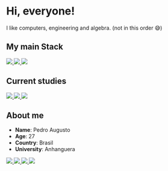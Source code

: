 # Hi, everyone!

I like computers, engineering and algebra. (not in this order 😅) 

## My main Stack

<div>

  <a target="_blank" href="#">
    <img src="https://img.shields.io/badge/javascript-%23323330.svg?style=for-the-badge&logo=javascript&logoColor=%23F7DF1E" />
  </a>
  <a target="_blank" href="#">
    <img src="https://img.shields.io/badge/Node.js-339933.svg?style=for-the-badge&logo=nodedotjs&logoColor=white" />
  </a>
  <a target="_blank" href="#">
    <img src="https://img.shields.io/badge/MongoDB-%234ea94b.svg?style=for-the-badge&logo=mongodb&logoColor=white" />
  </a>

</div>

## Current studies

<div>
    <a target="_blank" href="#"> 
      <img src="https://img.shields.io/badge/typescript-%23007ACC.svg?style=for-the-badge&logo=typescript&logoColor=white" />
  </a>
  <a target="_blank" href="#">
    <img src="https://img.shields.io/badge/go-%2300ADD8.svg?style=for-the-badge&logo=go&logoColor=white" />
  </a>
    <a target="_blank" href="#">
    <img src="https://img.shields.io/badge/Linux-FCC624?style=for-the-badge&logo=linux&logoColor=black" />
  </a>
</div>

## About me

- **Name**: Pedro Augusto
- **Age**: 27
- **Country**: Brasil
- **University**: Anhanguera
<div>
  <a target="_blank" href="https://www.linkedin.com/in/pedro-augusto-bueno-de-aquino-3a428b145/">
  <img src="https://img.shields.io/badge/LinkedIn-0077B5?style=for-the-badge&logo=linkedin&logoColor=white" />
  </a>
  <a target="_blank" href="https://twitter.com/PedroAug2305">
  <img src="https://img.shields.io/badge/Twitter-1DA1F2?style=for-the-badge&logo=twitter&logoColor=white" />
  </a>  <a target="_blank" href="https://www.instagram.com/eupedro.js/">
  <img src="https://img.shields.io/badge/Instagram-E4405F?style=for-the-badge&logo=instagram&logoColor=white" />
  </a>  <a target="_blank" href="https://dev.to/pedroaugusto2305">
  <img src="https://img.shields.io/badge/dev.to-0A0A0A?style=for-the-badge&logo=devdotto&logoColor=white" />
</div>
